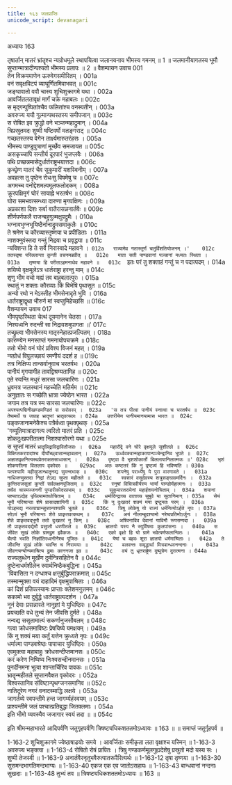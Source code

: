 ```yaml
---
title: १६३ जलप्राप्तिः
unicode_script: devanagari

---
```



अध्यायः 163

तृषार्तान् मातरं भ्रांतॄश्च न्यग्रोधमूले स्थापयित्वा जलानयनाय भीमस्य गमनम् ॥ 1 ॥ जलमानीयागतस्य भूमौ सुप्तान्मात्रादीन्पश्यतो भीमस्य प्रलापः ॥ 2 ॥
वैशम्पायन उवाच 	001  
तेन विक्रममाणेन ऊरुवेगसमीरितम् ।	001a  
वनं सवृक्षविटपं व्याघूर्णितमिवाभवत् ॥	001c  
जङ्घावातो ववौ चास्य शुचिशुक्रागमे यथा ।	002a  
आवर्जितलतावृक्षं मार्गं चक्रे महाबलः ॥	002c  
स मृद्गन्पुष्पितांश्चैव फलितांश्च वनस्पतीन् ।	003a  
अवरुज्य ययौ गुल्मान्पथस्तस्य समीपजान् ॥	003c  
स रोषित इव क्रुद्धो वने भञ्जन्महाद्रुमान् ।	004a  
त्रिप्रस्रुतमदः शुष्मी षष्टिवर्षो मतङ्गराट् ॥	004c  
गच्छतस्तस्य वेगेन तार्क्ष्यमारुतरंहसः ।	005a  
भीमस्य पाण्डुपुत्राणां मूर्च्छेव समजायत ॥	005c  
असकृच्चापि सन्तीर्य दूरपारं भुजप्लवैः ।	006a  
पथि प्रच्छन्नमासेदुर्धार्तराष्ट्रभयात्तदा ॥	006c  
कृच्छ्रेण मातरं चैव सुकुमारीं यशस्विनीम् ।	007a  
अवहत्स तु पृष्ठेन रोधःसु विषमेषु च ॥	007c  
अगमच्च वनोद्देशमल्पमूलफलोदकम् ।	008a  
क्रूरपक्षिमृगं घोरं सायाह्ने भरतर्षभ ॥	008c  
घोरा समभवत्सन्ध्या दारुणा मृगपक्षिणः ।	009a  
अप्रकाशा दिशः सर्वा वातैरासन्ननार्तवैः ॥	009c  
शीर्णपर्णफलै राजन्बहुगुल्मक्षुपद्रुमैः ।	010a  
भग्नावभुग्नभूयिष्ठैर्नानाद्रुमसमाकुलैः ॥	010c  
ते श्रमेण च कौरव्यास्तृष्णया च प्रपीडिताः ।	011a  
नाशक्नुवंस्तदा गन्तुं निद्रया च प्रवृद्धया ॥	011c  
न्यविशन्त हि ते सर्वे निरास्वादे महावने ।`	012a  
रात्र्यामेव गतास्तूर्णं चतुर्विंशतियोजनम् ।'	012c  
ततस्तृषा परिक्लान्ता कुन्ती वचनमब्रवीत् ॥	012e  
माता सती पाण्डवानां पञ्चानां मध्यतः स्थिता ।	013a  
तृष्णया हि परीताऽहमनाथेव महावने ॥	013c  
`इतः परं तु शक्ताहं गन्तुं च न पदात्पदम् ।	014a  
शयिष्ये वृक्षमूलेऽत्र धार्तराष्ट्रा हरन्तु माम् ॥	014c  
शृणु भीम वचो मह्यं तव बाहुबलात्पुरः ।	015a  
स्थातुं न शक्ताः कौरव्याः किं बिभेषि पृथासुत ॥	015c  
अन्यो रथो न मेऽस्तीह भीमसेनादृते भुवि ।	016a  
धार्तराष्ट्राद्वृथा भीरुर्न मां स्वप्तुमिहेच्छसि ॥	016c  
वैशम्पायन उवाच 	017  
भीमपृष्ठस्थिता चेत्थं दूयमानेन चेतसा ।	017a  
निश्यध्वनि रुदन्ती सा निद्रावशमुपागता ॥'	017c  
तच्छ्रुत्वा भीमसेनस्य मातृस्नेहात्प्रजल्पितम् ।	018a  
कारुण्येन मनस्तप्तं गमनायोपचक्रमे ॥	018c  
ततो भीमो वनं घोरं प्रविश्य विजनं महत् ।	019a  
न्यग्रोधं विपुलच्छायं रमणीयं ददर्श ह ॥	019c  
तत्र निक्षिप्य तान्सर्वानुवाच भरतर्षभः ।	020a  
पानीयं मृगयामीह तावद्विश्रम्यतामिह ॥	020c  
एते रुवन्ति मधुरं सारसा जलचारिणः ।	021a  
ध्रुवमत्र जलस्थानं महच्चेति मतिर्मम ॥	021c  
अनुज्ञातः स गच्छेति भ्रात्रा ज्येष्ठेन भारत ।	022a  
जगाम तत्र यत्र स्म सारसा जलचारिणः ॥	022c  
`अपश्यत्पद्मिनीखण्डमण्डितं स सरोवरम् ।	023a  
'स तत्र पीत्वा पानीयं स्नात्वा च भरतर्षभ ॥	023c  
तेषामर्थे च जग्राह भ्रातॄणां भ्रातृवत्सलः ।	024a  
उत्तरीयेण पानीयमानयामास भारत ॥	024c  
`पङ्कजानामनेकैश्च पत्रैर्बध्वा पृथक्पृथक् ।	025a  
'गव्यूतिमात्रादागत्य त्वरितो मातरं प्रति ।	025c  
शोकदुःखपरीतात्मा निशश्वासोरगो यथा ॥	025e  
स सुप्तां मातरं `भ्रातॄन्निद्राविद्रावितौजसः ।	026a  
महारौद्रे वने घोरे वृक्षमूले सुशीतले ॥	026c  
विक्षिप्तकरपादांश्च दीर्घोच्छ्वासान्महाबलान् ।	027a  
ऊर्ध्ववक्त्रान्महाकायान्पञ्चेन्द्रानिव भूपते ॥	027c  
अज्ञातवृक्षनित्यस्थप्रेतराक्षससाध्वसान् ।	028a  
दृष्ट्वा वै भृशशोकार्तो बिललापानिलात्मजः ॥'	028c  
भृशं शोकपरीत्मा विललाप वृकोदरः ॥	029ac  
अतः कष्टतरं किं नु द्रष्टव्यं हि भविष्यति ।	030a  
यत्पश्यामि महीसुप्तान्भ्रातॄनद्य सुमन्दभाक् ॥	030c  
शयनेषु परार्ध्येषु ये पुरा वारणावते ।	031a  
नाधिजग्मुस्तदा निद्रां तेऽद्य सुप्ता महीतले ॥	031c  
स्वसारं वसुदेवस्य शत्रुसङ्घावमर्दिनः ।	032a  
कुन्तिराजसुतां कुन्तीं सर्वलक्षणपूजिताम् ॥	032c  
स्नुषां विचित्रवीर्यस्य भार्यां पाण्डोर्महात्मनः ।	033a  
तथैव चास्मज्जननीं पुण्डरीकोदरप्रभाम् ॥	033c  
सुकुमारतरामेनां महार्हशयनोचिताम् ।	034a  
शयानां पश्यताऽद्येह पृथिव्यामतथोचिताम् ॥	034c  
धर्मादिन्द्राच्च वाताच्च सुषुवे या सुतानिमान् ।	035a  
सेयं भूमौ परिश्रान्ता शेषे प्रासादशायिनी ॥	035c  
किं नु दुःखतरं शक्यं मया द्रष्टुमतः परम् ।	036a  
योऽहमद्य नरव्याघ्रान्सुप्तान्पश्यामि भूतले ॥	036c  
त्रिषु लोकेषु यो राज्यं धर्मनित्योऽर्हते नृपः ।	037a  
सोऽयं भूमौ परिश्रान्तः शेते प्राकृतवत्कथम् ॥	037c  
अयं नीलाम्बुदश्यामो नरेष्वप्रतिमोऽर्जुनः ।	038a  
शेते प्राकृतवद्भूमौ ततो दुःखतरं नु किम् ॥	038c  
अश्विनाविव देवानां याविमौ रूपसम्पदा ।	039a  
तौ प्राकृतवदद्येमौ प्रसुप्तौ धरणीतले ॥	039c  
ज्ञातयो यस्य नै स्युर्विषमाः कुलपांसनाः ।	040a  
स जीवेत सुखं लोके ग्रामद्रुम इवैकजः ॥	040c  
एको वृक्षो हि यो ग्रामे भवेत्पर्णफलान्वितः ।	041a  
चैत्यो भवति निर्ज्ञातिरध्वनीनैश्च पूजितः ॥	041c  
येषां च बहवः शूरा ज्ञातयो धर्ममाश्रिताः ।	042a  
ते जीवन्ति सुखं लोके भवन्ति च निरामयाः ॥	042c  
बलवन्तः समृद्धार्था मित्रबान्धवनन्दनाः ।	043a  
जीवन्त्यन्योन्यमाश्रित्य द्रुमाः काननजा इव ॥	043c  
वयं तु धृतराष्ट्रेण दुष्पुत्रेण दुरात्मना ।	044a  
`राज्यलुब्धेन मूर्खेण दुर्मन्त्रिसहितेन वै ॥	044c  
दुष्टेनाधर्मशीलेन स्वार्थनिष्ठैकबुद्धिना ।	045a  
'विवासिता न दग्धाश्च क्षत्तुर्बुद्धिपराक्रमात् ॥	045c  
तस्मान्मुक्ता वयं दाहादिमं वृक्षमुपाश्रिताः ।	046a  
कां दिशं प्रतिपत्स्यामः प्राप्ताः क्लेशमनुत्तमम् ॥	046c  
सकामो भव दुर्बुद्धे धार्तराष्ट्राल्पदर्शन ।	047a  
नूनं देवाः प्रसन्नास्ते नानुज्ञां मे युधिष्ठिरः ॥	047c  
प्रयच्छति वधे तुभ्यं तेन जीवसि दुर्मते ।	048a  
नन्वद्य ससुतामात्यं सकर्णानुजसौबलम् ॥	048c  
गत्वा क्रोधसमाविष्टः प्रेषयिष्ये यमक्षयम् ।	049a  
किं नु शक्यं मया कर्तुं यत्तेन क्रुध्यते नृपः ॥	049c  
धर्मात्मा पाण्डवश्रेष्ठः पापाचार युधिष्ठिरः ।	050a  
एवमुक्त्वा महाबाहुः क्रोधसन्दीप्तमानसः ॥	050c  
करं करेण निष्पिष्य निःश्वसन्दीनमानसः ।	051a  
पुनर्दीनमना भूत्वा शान्तार्चिरिव पावकः ॥	051c  
भ्रातॄन्महीतले सुप्तानवैक्षत वृकोदरः ।	052a  
विश्वस्तानिव संविष्टान्पृथग्जनसमानिव ॥	052c  
नातिदूरेण नगरं वनादस्माद्धि लक्षये ।	053a  
जागर्तव्ये स्वपन्तीमे हन्त जागर्म्यहंस्वयम् ॥	053c  
प्राश्यन्तीमे जलं पश्चात्प्रतिबुद्धा जितक्लमाः ।	054a  
इति भीमो व्यवस्यैव जजागार स्वयं तदा ॥ ॥	054c  

इति श्रीमन्महाभारते आदिपर्वणि जतुगृहपर्वणि त्रिषष्ट्यधिकशततमोऽध्यायः ॥ 163 ॥ ॥ समाप्तं जतुर्गृहपर्व ॥

1-163-2 शुचिशुक्रागमे ज्येष्ठाषाढयोः समये । आवर्जिताः समीकृता लता वृक्षाश्च यस्मिन् ॥ 1-163-3 अवरुज्य भङ्क्त्वा ॥ 1-163-4 रोषितो रोषं प्रापितः । त्रिषु गण्डकर्णमूलगुह्यदेशेषु प्रस्रुतो मदो यस्य सः । शुष्मी तेजस्वी ॥ 1-163-9 अनार्तवैरनृतुभवैरुत्पातरूपैरित्यर्थः ॥ 1-163-12 तृषा तृष्णया ॥ 1-163-30 सुसमन्दभागतिमन्दभाग्यः ॥ 1-163-40 एकज एक एव जातोऽसहायः ॥ 1-163-43 बान्धवानां नन्दनाः सुखदाः ॥ 1-163-48 तुभ्यं तव ॥ त्रिषष्ट्यधिकशततमोऽध्यायः ॥ 163 ॥